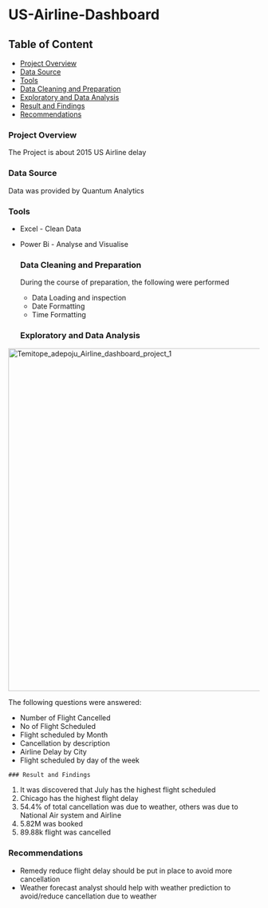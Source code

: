 # US-Airline-Dashboard

## Table of Content

- [Project Overview](#project-overview)
- [Data Source](#data-source)
- [Tools](#tools)
- [Data Cleaning and Preparation](#data-cleaning-and-preparation)
- [Exploratory and Data Analysis](#exploratory-and-data-analysis)
- [Result and Findings](#result-and-findings)
- [Recommendations](#recommendations)


### Project Overview

 The Project is about 2015 US Airline delay

 ### Data Source

 Data was provided by Quantum Analytics

 ### Tools

 - Excel - Clean Data
 - Power Bi - Analyse and Visualise

   ### Data Cleaning and Preparation

   During the course of preparation, the following were performed
   - Data Loading and inspection
   - Date Formatting
   - Time Formatting
  
   ### Exploratory and Data Analysis

<img width="686" alt="Temitope_adepoju_Airline_dashboard_project_1" src="https://github.com/Temitopeadep/US-Airline-Dashboard/assets/142262047/2fe5268c-872a-4de0-949c-0486dbc069ab">

   The following questions were answered:
   - Number of Flight Cancelled
   - No of Flight Scheduled
   - Flight scheduled by Month
   - Cancellation by description
   - Airline Delay by City
   - Flight scheduled by day of the week
  
    ### Result and Findings

   1. It was discovered that July has the highest flight scheduled
   2. Chicago has the highest flight delay
   3. 54.4% of total cancellation was due to weather, others was due to National Air system and Airline
   4. 5.82M was booked
   5. 89.88k flight was cancelled
  
  ### Recommendations
  
  - Remedy reduce flight delay should be put in place to avoid more cancellation
  - Weather forecast analyst should help with weather prediction to avoid/reduce cancellation due to weather
   
   



